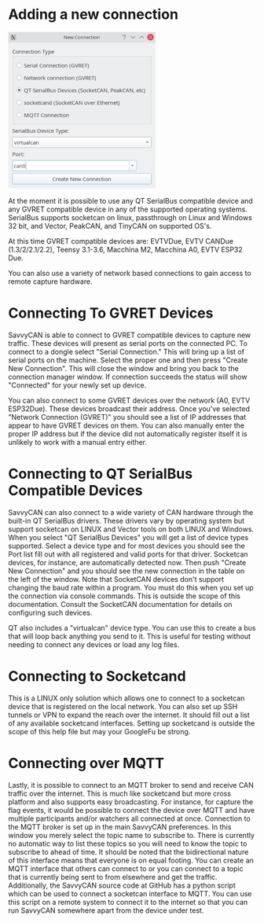 Adding a new connection
========================

![New Connection](./images/NewConnection.png)

At the moment it is possible to use any QT SerialBus compatible device and any GVRET compatible device in any of the supported operating systems. SerialBus supports socketcan on linux, passthrough on Linux and Windows 32 bit, and Vector, PeakCAN, and TinyCAN on supported OS's.

At this time GVRET compatible devices are: EVTVDue, EVTV CANDue (1.3/2/2.1/2.2), 
Teensy 3.1-3.6, Macchina M2, Macchina A0, EVTV ESP32 Due.

You can also use a variety of network based connections to gain access to remote capture hardware.


Connecting To GVRET Devices
==============================

SavvyCAN is able to connect to GVRET compatible devices to capture new traffic. These 
devices will present as serial ports on the connected PC. To connect to a dongle select "Serial Connection." This will bring up a list of serial ports on the machine. Select the proper one and then press "Create New Connection". This will close the window and bring you back to the connection manager window. If connection succeeds the status will show "Connected" for your newly set up device.

You can also connect to some GVRET devices over the network (A0, EVTV ESP32Due). These devices broadcast their address. Once you've selected "Network Connection (GVRET)" you should see a list of IP addresses that appear to have GVRET devices on them. You can also manually enter the proper IP address but if the device did not automatically register itself it is unlikely to work with a manual entry either.


Connecting to QT SerialBus Compatible Devices
=============================================

SavvyCAN can also connect to a wide variety of CAN hardware through the built-in QT
SerialBus drivers. These drivers vary by operating system but support socketcan on LINUX
and Vector tools on both LINUX and Windows. When you select "QT SerialBus Devices" you will
get a list of device types supported. Select a device type and for most devices you should see
the Port list fill out with all registered and valid ports for that driver. Socketcan devices, for
instance, are automatically detected now. Then push "Create New Connection" and you should 
see the new connection in the table on the left of the window. Note that SocketCAN devices 
don't support changing the baud rate within a program. You must do this when you set up 
the connection via console commands. This is outside the scope of this documentation. 
Consult the SocketCAN documentation for details on configuring such devices.

QT also includes a "virtualcan" device type. You can use this to create a bus that will loop back anything you send to it. This is useful for testing without needing to connect any devices or load any log files.

Connecting to Socketcand
========================

This is a LINUX only solution which allows one to connect to a socketcan device that is registered on the local network. You can also set up SSH tunnels or VPN to expand the reach over the internet. It should fill out a list of any available socketcand interfaces. Setting up socketcand is outside the scope of this help file but may your GoogleFu be strong.

Connecting over MQTT
====================

Lastly, it is possible to connect to an MQTT broker to send and receive CAN traffic over the internet. This is much like socketcand but more cross platform and also supports easy broadcasting. For instance, for capture the flag events, it would be possible to connect the device over MQTT and have multiple participants and/or watchers all connected at once. Connection to the MQTT broker is set up in the main SavvyCAN preferences. In this window you merely select the topic name to subscribe to. There is currently no automatic way to list these topics so you will need to know the topic to subscribe to ahead of time. It should be noted that the bidirectional nature of this interface means that everyone is on equal footing. You can create an MQTT interface that others can connect to or you can connect to a topic that is currently being sent to from elsewhere and get the traffic. Additionally, the SavvyCAN source code at GitHub has a python script which can be used to connect a socketcan interface to MQTT. You can use this script on a remote system to connect it to the internet so that you can run SavvyCAN somewhere apart from the device under test.
